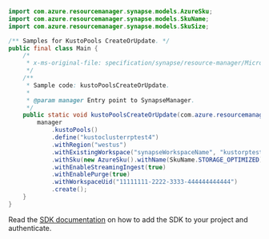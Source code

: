 ```java
import com.azure.resourcemanager.synapse.models.AzureSku;
import com.azure.resourcemanager.synapse.models.SkuName;
import com.azure.resourcemanager.synapse.models.SkuSize;

/** Samples for KustoPools CreateOrUpdate. */
public final class Main {
    /*
     * x-ms-original-file: specification/synapse/resource-manager/Microsoft.Synapse/preview/2021-06-01-preview/examples/KustoPoolsCreateOrUpdate.json
     */
    /**
     * Sample code: kustoPoolsCreateOrUpdate.
     *
     * @param manager Entry point to SynapseManager.
     */
    public static void kustoPoolsCreateOrUpdate(com.azure.resourcemanager.synapse.SynapseManager manager) {
        manager
            .kustoPools()
            .define("kustoclusterrptest4")
            .withRegion("westus")
            .withExistingWorkspace("synapseWorkspaceName", "kustorptest")
            .withSku(new AzureSku().withName(SkuName.STORAGE_OPTIMIZED).withCapacity(2).withSize(SkuSize.MEDIUM))
            .withEnableStreamingIngest(true)
            .withEnablePurge(true)
            .withWorkspaceUid("11111111-2222-3333-444444444444")
            .create();
    }
}
```

Read the [SDK documentation](https://github.com/Azure/azure-sdk-for-java/blob/azure-resourcemanager-synapse_1.0.0-beta.6/sdk/synapse/azure-resourcemanager-synapse/README.md) on how to add the SDK to your project and authenticate.

